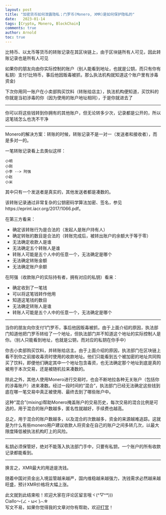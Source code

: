 ```yaml
---
layout: post
title: "加密货币如何泄露隐私；门罗币(Monero, XMR)是如何保护隐私的"
date:   2023-01-14
tags: [Crypto, Monero, BlockChain]
comments: true
author: Arnold
toc: true
---
```


比特币、以太币等货币的转账记录在其区块链上，由于区块链所有人可见，因此转账记录也是所有人可见

如果你的朋友向由你实际控制的账户（别人能看到地址，也就是公钥，而只有你有私钥）支付1比特币，事后他因贩毒被抓，那么执法机构就知道这个账户里有涉毒资金)

下次你用同一账户在小卖部购买饮料（转账给店主），执法机构便知道，买饮料的你就是当初涉毒的你（因为使用的账户地址相同），于是你就进去了
***
你可以将这些钱转到你拥有的其他账户，但无论转多少次，记录都是公开的，所以这笔钱怎么也洗不干净
***
Monero的解决方案：转账的时候，转账记录不是一对一（发送者和接收者），而是多对一的。

一笔转账记录看上去类似这样：
```
小明    
小刚    
小李 --> 阿强
小赵    
小米    
```
其中只有一个发送者是真实的，其他发送者都是凑数的。

该转账记录通过非常复杂的公钥密码学算法加密、签名，参见https://eprint.iacr.org/2017/1066.pdf。

在第三方看来：
* 确定该转账行为是合法的（发起人是账户持有人）
* 确定转账的数目是合法的（转账完成后，被转出账户的余额大于等于零）
* 无法确定收款人是谁
* 无法确定五个转账人是谁
* 转账人可能是五个人中的任意一个，无法确定是哪个
* 无法确定转账金额
* 无法确定账户余额

在阿强（收款账户的实际持有者，拥有对应的私钥）看来：
* 确定收到了一笔钱
* 可以将这笔钱转作他用
* 知道这笔钱的数目
* 无法确定转账人是谁
* 转账人可能是五个人中的任意一个，无法确定是哪个
***
当你的朋友向你支付1门罗币，事后他因贩毒被抓，由于上面介绍的原因，执法部门知道他把门罗币转给了一个地址，但执法部门并不知道这个地址的实际控制人是你。（别人只能看到地址，也就是公钥，而对应的私钥在你手中）

你去小卖部购买饮料，并转账给店主。由于上面介绍的原因，执法部门在区块链上看不到你之前接收毒资时使用的收款地址。他们只能看到五个被加密的地址共同购买了饮料，即便他们确定其中一个地址包含毒资，也无法确定那个地址到底是真的被用于本次交易，还是被随机拉来凑数的。

除此之外，其他人使用Monero进行交易时，也会不断地拉各种无关账户（包括你的涉毒账户）进来凑数。经过一段时间的“混合”，执法部门已经无法确定这些钱到底在哪一笔交易中真正被使用、最终去到了哪些账户中。

这种“混合”(mixing)帮助Monero掩盖账户的交易历史，每次交易的混合比例是可选的，用于混合的账户数越多，匿名性就越好，手续费也越高。

总之，用于混合的账户数越多，以及混合的次数越多，资金的来源越难追踪。这就是为什么有些monero用户建议收款人将资金在自己的账户之间多转几次，以最大限度降低被执法机构盯上的风险。
***
私钥必须保管好，绝对不能落入执法部门手中，只要有私钥，一个账户的所有收款记录都能看到。
***
换言之，XMR最大的用途是洗钱。

随着中国对资金出入境监管越来越严，国内维稳越来越强力，洗钱需求必然越来越旺盛，预计XMR价格将大幅上涨。

此文就到此结束啦！欢迎大家在评论区留言哦ヾ(^▽^*)))  
Ciallo～(∠・ω< )⌒☆​  
写文不易，如果你觉得我的文章对你有帮助，欢迎[打赏](https://dotponder.github.io/likes/)！
